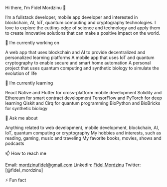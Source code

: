 Hi there, I’m Fidel Mordzinu 👋

I’m a fullstack developer, mobile app developer and interested in blockchain, AI, IoT, quantum computing and cryptography technologies. I love to explore the cutting-edge of science and technology and apply them to create innovative solutions that can make a positive impact on the world.

🔭 I’m currently working on

A web app that uses blockchain and AI to provide decentralized and personalized learning platforms
A mobile app that uses IoT and quantum cryptography to enable secure and smart home automation
A personal project that uses quantum computing and synthetic biology to simulate the evolution of life

🌱 I’m currently learning

React Native and Flutter for cross-platform mobile development
Solidity and Ethereum for smart contract development
TensorFlow and PyTorch for deep learning
Qiskit and Cirq for quantum programming
BioPython and BioBricks for synthetic biology

💬 Ask me about

Anything related to web development, mobile development, blockchain, AI, IoT, quantum computing or cryptography
My hobbies and interests, such as reading, gaming, music and traveling
My favorite books, movies, shows and podcasts

📫 How to reach me

Email: mordzinufidel@gmail.com
LinkedIn: <span class="badge-base LI-profile-badge" data-locale="en_US" data-size="medium" data-theme="dark" data-type="VERTICAL" data-vanity="fidelmordzinu" data-version="v1"> <a class="badge-base__link LI-simple-link" href="https://gh.linkedin.com/in/fidelmordzinu?trk=profile-badge">Fidel Mordzinu</a></span>
Twitter: [@fidel_mordzinu]

⚡ Fun fact

